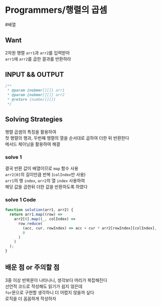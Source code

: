 # Programmers/행렬의 곱셈

#배열

## Want

2차원 행렬 `arr1`과 `arr2`를 입력받아  
`arr1`에 `arr2`를 곱한 결과를 반환하라

## INPUT && OUTPUT

```js
/**
 * @param {nubmer[][]} arr1
 * @param {nubmer[][]} arr2
 * @return {number[][]}
 */
```

## Solving Strategies

행렬 곱셈의 특징을 활용하여  
첫 행렬의 행과, 두번째 행렬의 열을 순서대로 곱하여 더한 뒤 반환한다  
메서드 체이닝을 활용하여 해결

### solve 1

결국 반환 값이 배열이므로 `map` 함수 사용  
`arr2[0]`의 길이만큼 반복 (`colIndex`만 사용)  
`arr1`의 행 `index`, `arr2`의 열 `index` 사용하여  
해당 값을 곱한뒤 더한 값을 반환하도록 하였다

### solve 1 Code

```js
function solution(arr1, arr2) {
  return arr1.map((row) =>
    arr2[0].map((_, colIndex) =>
      row.reduce(
        (acc, cur, rowIndex) => acc + cur * arr2[rowIndex][colIndex],
        0
      )
    )
  );
}
```

## 배운 점 or 주의할 점

3중 이상 반복문이 나타나니, 생각보다 머리가 복잡해진다  
선언적 코드로 작성해도 읽기가 쉽지 않은데  
`for`문으로 구현할 생각하니 더 어렵지 않을까 싶다  
로직을 더 꼼꼼하게 작성하자
